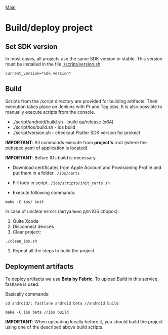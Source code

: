 [Main](../main.md)

# Build/deploy project

## Set SDK version

In most cases, all projects use the same SDK version in stable.
This version must be installed in the file [./script/version.sh](../../../template/script/version)

```
current_version=*sdk version*
```

## Build

Scripts from the /script directory are provided for building artifacts.
Their execution takes place on Jenkins with Pr and Tag jobs.
It is also possible to manually execute scripts from the console.

- ./script/android/build.sh - build qa/release (x64)
- ./script/ios/build.sh - ios build 
- ./script/version.sh - checkout Flutter SDK version for prokect

**IMPORTANT**: All commands execute from **project's** root (where the pubspec.yaml of application is located)

**IMPORTANT**: Before IOs build is necessary

* Download certificates from Apple Account and Provisioning Profile and put them in a folder `./ios/certs`
* Fill todo in script `./ios/scripts/init_certs.sh`

* Execute following commands:

```
make -C ios/ init
```

In case of unclear errors (актуально для iOS сборок):

1. Quite Xcode
1. Disconnect devices
1. Clear project:
```
./clean_ios.sh
```

1. Repeat all the steps to build the project


## Deployment artifacts 

To deploy artifacts we use **Beta by Fabric**.
To upload Build in this service, fastlane is used.

Basically commands:

```
cd android/; fastlane android beta //android build

make -C ios beta //ios build
```

**IMPORTANT**: When uploading locally before it, you should build the project using one of the described
above build scripts.
